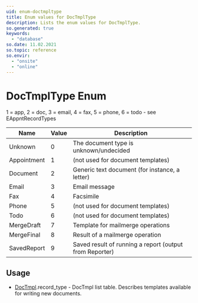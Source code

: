 ```yaml
---
uid: enum-doctmpltype
title: Enum values for DocTmplType
description: Lists the enum values for DocTmplType.
so.generated: true
keywords:
  - "database"
so.date: 11.02.2021
so.topic: reference
so.envir:
  - "onsite"
  - "online"
---
```


# DocTmplType Enum

1 = app, 2 = doc, 3 = email, 4 = fax, 5 = phone, 6 = todo - see EAppntRecordTypes

| Name | Value | Description |
|------|-------|-------------|
|Unknown|0|The document type is unknown/undecided|
|Appointment|1|(not used for document templates)|
|Document|2|Generic text document (for instance, a letter)|
|Email|3|Email message|
|Fax|4|Facsimile|
|Phone|5|(not used for document templates)|
|Todo|6|(not used for document templates)|
|MergeDraft|7|Template for mailmerge operations|
|MergeFinal|8|Result of a mailmerge operation|
|SavedReport|9|Saved result of running a report (output from Reporter)|

## Usage

* [DocTmpl](../doctmpl.md).record_type - DocTmpl list table. Describes templates available for writing new documents.
